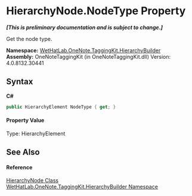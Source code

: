 # HierarchyNode.NodeType Property 
 _**\[This is preliminary documentation and is subject to change.\]**_

Get the node type.

**Namespace:**&nbsp;<a href="886a8d6b-3c89-17b1-a6bd-f04dfde95aba">WetHatLab.OneNote.TaggingKit.HierarchyBuilder</a><br />**Assembly:**&nbsp;OneNoteTaggingKit (in OneNoteTaggingKit.dll) Version: 4.0.8132.30441

## Syntax

**C#**<br />
``` C#
public HierarchyElement NodeType { get; }
```


#### Property Value
Type: HierarchyElement

## See Also


#### Reference
<a href="f01a25b1-a2fc-25d2-ee15-630216a9c12e">HierarchyNode Class</a><br /><a href="886a8d6b-3c89-17b1-a6bd-f04dfde95aba">WetHatLab.OneNote.TaggingKit.HierarchyBuilder Namespace</a><br />